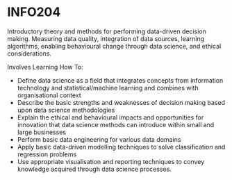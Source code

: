 # INFO204

Introductory theory and methods for performing data-driven decision making. Measuring data quality, integration of data sources, learning algorithms, enabling behavioural change through data science, and ethical considerations.

Involves Learning How To:

 * Define data science as a field that integrates concepts from information technology and statistical/machine learning and combines with organisational context
 * Describe the basic strengths and weaknesses of decision making based upon data science methodologies
 * Explain the ethical and behavioural impacts and opportunities for innovation that data science methods can introduce within small and large businesses
 * Perform basic data engineering for various data domains
 * Apply basic data-driven modelling techniques to solve classification and regression problems
 * Use appropriate visualisation and reporting techniques to convey knowledge acquired through data science processes.
